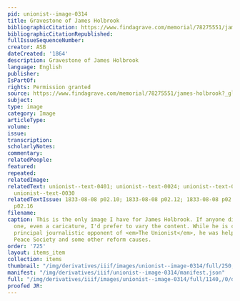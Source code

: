 ```yaml
---
pid: unionist--image-0314
title: Gravestone of James Holbrook
bibliographicCitation: https://www.findagrave.com/memorial/78275551/james-holbrook?_gl=1*5ihim4*_ga*MTUyMjQxNDg5NS4xNjU5NTYyOTE2*_ga_4QT8FMEX30*ZDk1MTk0N2YtYWM4OC00MWEwLWFkY2QtOTIyNTg3MTFmNjkxLjU5LjEuMTY4MzE2MTE5NS4zMS4wLjA.
bibliographicCitationRepublished: 
fullIssueSequenceNumber: 
creator: ASB
dateCreated: '1864'
description: Gravestone of James Holbrook
language: English
publisher: 
IsPartOf: 
rights: Permission granted
source: https://www.findagrave.com/memorial/78275551/james-holbrook?_gl=1*5ihim4*_ga*MTUyMjQxNDg5NS4xNjU5NTYyOTE2*_ga_4QT8FMEX30*ZDk1MTk0N2YtYWM4OC00MWEwLWFkY2QtOTIyNTg3MTFmNjkxLjU5LjEuMTY4MzE2MTE5NS4zMS4wLjA.
subject: 
type: image
category: Image
articleType: 
volume: 
issue: 
transcription: 
scholarlyNotes: 
commentary: 
relatedPeople: 
featured: 
repeated: 
relatedImage: 
relatedText: unionist--text-0401; unionist--text-0024; unionist--text-0026; unionist--text-0029;
  unionist--text-0030
relatedTextIssue: 1833-08-08 p02.10; 1833-08-08 p02.12; 1833-08-08 p02.15; 1833-08-08
  p02.16
filename: 
caption: This is the only image I have for James Holbrook. If anyone discovers a different
  one, even a caricature, I'd prefer to vary the content. While he is clearly the
  principal journalistic opponent of <em>The Unionist</em>, he was helpful to the
  Peace Society and some other reform causes.
order: '725'
layout: items_item
collection: items
thumbnail: "/img/derivatives/iiif/images/unionist--image-0314/full/250,/0/default.jpg"
manifest: "/img/derivatives/iiif/unionist--image-0314/manifest.json"
full: "/img/derivatives/iiif/images/unionist--image-0314/full/1140,/0/default.jpg"
proofed JR: 
---
```


